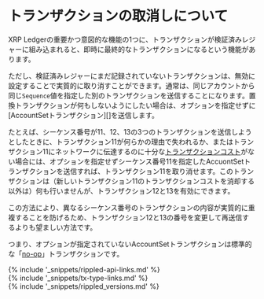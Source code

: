 # トランザクションの取消しについて

XRP Ledgerの重要かつ意図的な機能の1つに、トランザクションが検証済みレジャーに組み込まれると、即時に最終的なトランザクションになるという機能があります。

ただし、検証済みレジャーにまだ記録されていないトランザクションは、無効に設定することで実質的に取り消すことができます。通常は、同じアカウントから同じ`Sequence`値を指定した別のトランザクションを送信することになります。置換トランザクションが何もしないようにしたい場合は、オプションを指定せずに[AccountSetトランザクション][]を送信します。

たとえば、シーケンス番号が11、12、13の3つのトランザクションを送信しようとしたときに、トランザクション11が何らかの理由で失われるか、またはトランザクション11にネットワークに伝達するのに十分な[トランザクションコスト](transaction-cost.html)がない場合には、オプションを指定せずシーケンス番号11を指定したAccuontSetトランザクションを送信すれば、トランザクション11を取り消せます。このトランザクションは（新しいトランザクション11のトランザクションコストを消却する以外は）何も行いませんが、トランザクション12と13を有効にできます。

この方法により、異なるシーケンス番号のトランザクションの内容が実質的に重複することを防げるため、トランザクション12と13の番号を変更して再送信するよりも望ましい方法です。

つまり、オプションが指定されていないAccountSetトランザクションは標準的な「[no-op](http://en.wikipedia.org/wiki/NOP)」トランザクションです。

<!--{# common link defs #}-->
{% include '_snippets/rippled-api-links.md' %}			
{% include '_snippets/tx-type-links.md' %}			
{% include '_snippets/rippled_versions.md' %}
